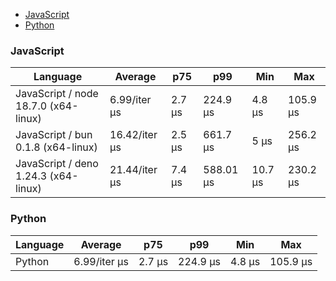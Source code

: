- [JavaScript](#nanoid-javascript)
- [Python](#nanoid-python)

### <a name="nanoid-javascript">JavaScript</a>

| Language                             | Average       | p75    | p99       | Min     | Max      |
| ------------------------------------ | ------------- | ------ | --------- | ------- | -------- |
| JavaScript / node 18.7.0 (x64-linux) | 6.99/iter µs  | 2.7 µs | 224.9 µs  | 4.8 µs  | 105.9 µs |
| JavaScript / bun 0.1.8 (x64-linux)   | 16.42/iter µs | 2.5 µs | 661.7 µs  | 5 µs    | 256.2 µs |
| JavaScript / deno 1.24.3 (x64-linux) | 21.44/iter µs | 7.4 µs | 588.01 µs | 10.7 µs | 230.2 µs |

### <a name="nanoid-python">Python</a>

| Language | Average      | p75    | p99      | Min    | Max      |
| -------- | ------------ | ------ | -------- | ------ | -------- |
| Python   | 6.99/iter µs | 2.7 µs | 224.9 µs | 4.8 µs | 105.9 µs |


